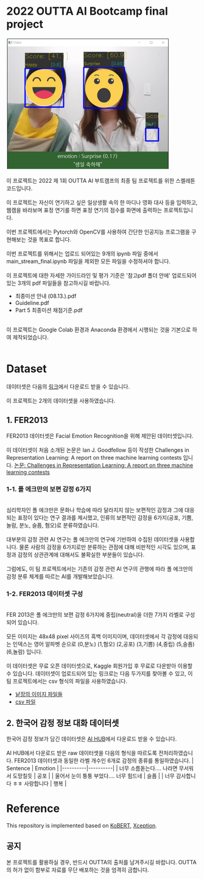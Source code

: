 # 2022 OUTTA AI Bootcamp final project
![AI coaching for facial expression](./AIcoaching.PNG)

이 프로젝트는 2022 제 1회 OUTTA AI 부트캠프의 최종 팀 프로젝트를 위한 스켈레톤 코드입니다.<br>
<br>
이 프로젝트는 자신이 연기하고 싶은 일상생활 속의 한 마디나 영화 대사 등을 입력하고, 웹캠을 바라보며 표정 연기를 하면 표정 연기의 점수를 화면에 출력하는 프로젝트입니다.<br>
<br>
이번 프로젝트에서는 Pytorch와 OpenCV를 사용하여 간단한 인공지능 프로그램을 구현해보는 것을 목표로 합니다.<br>
<br>
이번 프로젝트를 위해서는 업로드 되어있는 9개의 ipynb 파일 중에서 main_stream_final.ipynb 파일을 제외한 모든 파일을 수정하셔야 합니다.<br>
<br>
이 프로젝트에 대한 자세한 가이드라인 및 평가 기준은 '참고pdf 폴더 안에' 업로드되어 있는 3개의 pdf 파일들을 참고하시길 바랍니다.<br>
- 최종미션 안내 (08.13.).pdf<br>
- Guideline.pdf <br>
- Part 5 최종미션 채점기준.pdf <br>
<br>
이 프로젝트는 Google Colab 환경과 Anaconda 환경에서 시행되는 것을 기본으로 하여 제작되었습니다.<br>
<br>

# Dataset
데이터셋은 다음의 [링크](https://drive.google.com/drive/folders/1_QSPldD9hAnZNykS36_AXYRsFE19A8cY?usp=sharing)에서 다운로드 받을 수 있습니다.<br>
<br>
이 프로젝트는 2개의 데이터셋을 사용하였습니다.
## 1. FER2013
FER2013 데이터셋은 Facial Emotion Recognition을 위해 제안된 데이터셋입니다.<br>
<br>
이 데이터셋이 처음 소개된 논문은 Ian J. Goodfellow 등이 작성한 Challenges in Representation Learning: A report on three machine learning contests 입니다. [논문: Challenges in Representation Learning: A report on three machine learning contests](https://paperswithcode.com/paper/challenges-in-representation-learning-a)<br>

### 1-1. 폴 에크만의 보편 감정 6가지
<br>
심리학자인 폴 에크만은 문화나 학습에 따라 달라지지 않는 보편적인 감정과 그에 대응되는 표정이 있다는 연구 결과를 제시했고, 인류의 보편적인 감정을 6가지(공포, 기쁨, 놀람, 분노, 슬픔, 혐오)로 분류하였습니다.<br>
<br>
대부분의 감정 관련 AI 연구는 폴 에크만의 연구에 기반하여 수집된 데이터셋을 사용합니다. 물론 사람의 감정을 6가지로만 분류하는 관점에 대해 비판적인 시각도 있으며, 표정과 감정의 상관관계에 대해서도 불확실한 부분들이 있습니다.<br>
<br>
그럼에도, 이 팀 프로젝트에서는 기존의 감정 관련 AI 연구의 관행에 따라 폴 에크만의 감정 분류 체계를 따르는 AI를 개발해보았습니다.<br>

### 1-2. FER2013 데이터셋 구성
<br>
FER 2013은 폴 에크만의 보편 감정 6가지에 중립(neutral)을 더한 7가지 라벨로 구성되어 있습니다.<br>
<br>
모든 이미지는 48x48 pixel 사이즈의 흑백 이미지이며, 데이터셋에서 각 감정에 대응되는 인덱스는 영어 알파벳 순으로 (0,분노) (1,혐오) (2,공포) (3,기쁨) (4,중립) (5,슬픔) (6,놀람) 입니다.<br>
<br>
이 데이터셋은 무료 오픈 데이터셋으로, Kaggle 회원가입 후 무료로 다운받아 이용할 수 있습니다. 데이터셋이 업로드되어 있는 링크로는 다음 두가지를 찾아볼 수 있고, 이 팀 프로젝트에서는 csv 형식의 파일을 사용하였습니다.

- [낱장의 이미지 파일들](https://www.kaggle.com/datasets/msambare/fer2013)
- [csv 파일](https://www.kaggle.com/datasets/deadskull7/fer2013)

## 2. 한국어 감정 정보 대화 데이터셋

한국어 감정 정보가 담긴 데이터셋은 [AI HUB](https://aihub.or.kr/aidata/7978)에서 다운로드 받을 수 있습니다.<br>
<br>
AI HUB에서 다운로드 받은 raw 데이터셋을 다음의 형식을 따르도록 전처리하였습니다. FER2013 데이터셋과 동일한 라벨 개수인 6개로 감정의 종류를 통일하였습니다.
| Sentence | Emotion |
|----------|----------|
| 너무 소름돋는다.... 나라면 무서워서 도망칠듯 | 공포 |
| 울어서 눈이 퉁퉁 부었다.... 너무 힘드네 | 슬픔 |
| 너무 감사합니다 ㅎㅎ 사랑합니다 | 행복 |

# Reference
This repository is implemented based on [KoBERT](https://github.com/SKTBrain/KoBERT), [Xception](https://arxiv.org/abs/1610.02357).


## 공지
본 프로젝트를 활용하실 경우, 반드시 OUTTA의 출처를 남겨주시길 바랍니다. OUTTA의 허가 없이 함부로 자료를 무단 배포하는 것을 엄격히 금합니다.
